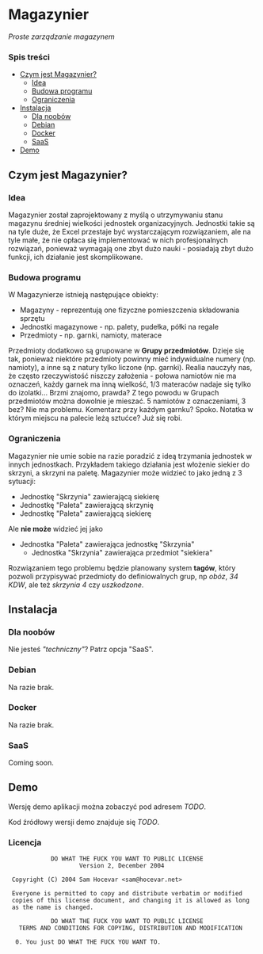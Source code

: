 # Magazynier
*Proste zarządzanie magazynem*

### Spis treści
* [Czym jest Magazynier?](#czym-jest-magazynier)
  * [Idea](#idea)
  * [Budowa programu](#budowa-programu)
  * [Ograniczenia](#ograniczenia)
* [Instalacja](#instalacja)
  * [Dla noobów](#dla-noobw)
  * [Debian](#debian)
  * [Docker](#docker)
  * [SaaS](#saas)
* [Demo](#demo)

## Czym jest Magazynier?
### Idea
Magazynier został zaprojektowany z myślą o utrzymywaniu stanu magazynu średniej
wielkości jednostek organizacyjnych. Jednostki takie są na tyle duże, że Excel
przestaje być wystarczającym rozwiązaniem, ale na tyle małe, że nie opłaca się
implementować w nich profesjonalnych rozwiązań, ponieważ wymagają one zbyt dużo
nauki - posiadają zbyt dużo funkcji, ich działanie jest skomplikowane.

### Budowa programu
W Magazynierze istnieją następujące obiekty:
- Magazyny - reprezentują one fizyczne pomieszczenia składowania sprzętu
- Jednostki magazynowe - np. palety, pudełka, półki na regale
- Przedmioty - np. garnki, namioty, materace

Przedmioty dodatkowo są grupowane w **Grupy przedmiotów**. Dzieje się tak, ponieważ
niektóre przedmioty powinny mieć indywidualne numery (np. namioty), a inne są
z natury tylko liczone (np. garnki). Realia nauczyły nas, że często
rzeczywistość niszczy założenia - połowa namiotów nie ma oznaczeń, każdy
garnek ma inną wielkość, 1/3 materaców nadaje się tylko do izolatki... Brzmi
znajomo, prawda? Z tego powodu w Grupach przedmiotów można dowolnie je mieszać.
5 namiotów z oznaczeniami, 3 bez? Nie ma problemu. Komentarz przy każdym
garnku? Spoko. Notatka w którym miejscu na palecie leżą sztućce? Już się robi.

### Ograniczenia
Magazynier nie umie sobie na razie poradzić z ideą trzymania jednostek w innych
jednostkach. Przykładem takiego działania jest włożenie siekier do skrzyni,
a skrzyni na paletę. Magazynier może widzieć to jako jedną z 3 sytuacji:
- Jednostkę "Skrzynia" zawierającą siekierę
- Jednostkę "Paleta" zawierającą skrzynię
- Jednostkę "Paleta" zawierającą siekierę

Ale **nie może** widzieć jej jako
- Jednostka "Paleta" zawierająca jednostkę "Skrzynia"
  - Jednostka "Skrzynia" zawierająca przedmiot "siekiera"

Rozwiązaniem tego problemu będzie planowany system **tagów**, który pozwoli
przypisywać przedmioty do definiowalnych grup, np _obóz_, _34 KDW_, ale też
_skrzynia 4_ czy _uszkodzone_.

## Instalacja
### Dla noobów
Nie jesteś _"techniczny"_? Patrz opcja "SaaS".

### Debian
Na razie brak.

### Docker
Na razie brak.

### SaaS
Coming soon.

## Demo
Wersję demo aplikacji można zobaczyć pod adresem _TODO_.

Kod źródłowy wersji demo znajduje się _TODO_.

### Licencja
```
            DO WHAT THE FUCK YOU WANT TO PUBLIC LICENSE
                    Version 2, December 2004

 Copyright (C) 2004 Sam Hocevar <sam@hocevar.net>

 Everyone is permitted to copy and distribute verbatim or modified
 copies of this license document, and changing it is allowed as long
 as the name is changed.

            DO WHAT THE FUCK YOU WANT TO PUBLIC LICENSE
   TERMS AND CONDITIONS FOR COPYING, DISTRIBUTION AND MODIFICATION

  0. You just DO WHAT THE FUCK YOU WANT TO.
  
  
```